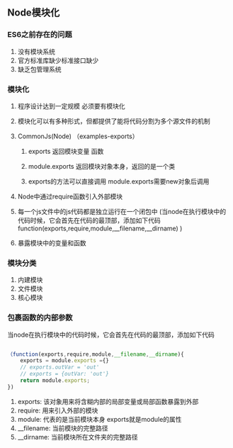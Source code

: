## Node模块化

### ES6之前存在的问题

1. 没有模块系统
2. 官方标准库缺少标准接口缺少
3. 缺乏包管理系统

### 模块化

1. 程序设计达到一定规模 必须要有模块化

2. 模块化可以有多种形式，但都提供了能将代码分割为多个源文件的机制

3. CommonJs(Node) （examples-exports）

   1. exports 返回模块变量 函数

   2. module.exports 返回模块对象本身，返回的是一个类

   3. exports的方法可以直接调用 module.exports需要new对象后调用    

4. Node中通过require函数引入外部模块

5. 每一个js文件中的js代码都是独立运行在一个闭包中
(当node在执行模块中的代码时候，它会首先在代码的最顶部，添加如下代码
    function(exports,require,module,__filename,__dirname)
)

6. 暴露模块中的变量和函数

### 模块分类

1. 内建模块
2. 文件模块
3. 核心模块


### 包裹函数的内部参数
当node在执行模块中的代码时候，它会首先在代码的最顶部，添加如下代码 

```javascript

（function(exports,require,module,__filename,__dirname){
    exports = module.exports ={}
    // exports.outVar = 'out'
    // exports = {outVar: 'out'}
    return module.exports;
})

```

1. exports: 该对象用来将含糊内部的局部变量或局部函数暴露到外部
2. require: 用来引入外部的模块
3. module: 代表的是当前模块本身 exports就是module的属性
4. __filename: 当前模块的完整路径
5. __dirname: 当前模块所在文件夹的完整路径